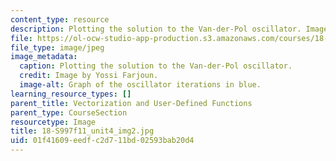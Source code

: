 ```yaml
---
content_type: resource
description: Plotting the solution to the Van-der-Pol oscillator. Image by Yossi Farjoun.
file: https://ol-ocw-studio-app-production.s3.amazonaws.com/courses/18-s997-introduction-to-matlab-programming-fall-2011/01f41609eedfc2d711bd02593bab20d4_18-S997f11_unit4_img2.jpg
file_type: image/jpeg
image_metadata:
  caption: Plotting the solution to the Van-der-Pol oscillator.
  credit: Image by Yossi Farjoun.
  image-alt: Graph of the oscillator iterations in blue.
learning_resource_types: []
parent_title: Vectorization and User-Defined Functions
parent_type: CourseSection
resourcetype: Image
title: 18-S997f11_unit4_img2.jpg
uid: 01f41609-eedf-c2d7-11bd-02593bab20d4
---
```

